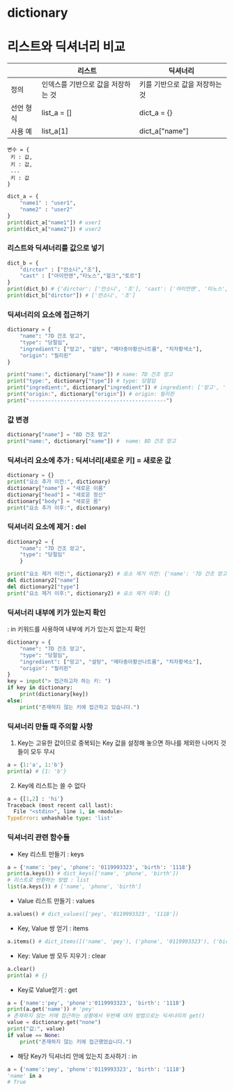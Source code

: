 # dictionary

# 리스트와 딕셔너리 비교
|   | 리스트 | 딕셔너리 |
| --- | --- | --- |
| 정의 | 인덱스를 기반으로 값을 저장하는 것 | 키를 기반으로 값을 저장하는 것 |
| 선언 형식 | list_a = [] | dict_a = {} |
| 사용 예 | list_a[1] | dict_a["name"] |

```
변수 = {
 키 : 값,
 키 : 값,
 ...
 키 : 값
}
```
```python
dict_a = {
    "name1" : "user1",
    "name2" : "user2"
}
print(dict_a["name1"]) # user1
print(dict_a["name2"]) # user2
```

### 리스트와 딕셔너리를 값으로 넣기 
```python
dict_b = {
    "dirctor" : ["안소니","조"],
    "cast" : ["아이언맨","타노스","헐크","토르"]
}
print(dict_b) # {'dirctor': ['안소니', '조'], 'cast': ['아이언맨', '타노스', '헐크', '토르']}
print(dict_b["dirctor"]) # ['안소니', '조']
```

### 딕셔너리의 요소에 접근하기 
```python
dictionary = {
    "name": "7D 건조 망고",
    "type": "당절임",
    "ingredient": ["망고", "설탕", "메타중아황산나트륨", "치자황색소"],
    "origin": "필리핀"
}

print("name:", dictionary["name"]) # name: 7D 건조 망고
print("type:", dictionary["type"]) # type: 당절임
print("ingredient:", dictionary["ingredient"]) # ingredient: ['망고', '설탕', '메타중아황산나트륨', '치자황색소']
print("origin:", dictionary["origin"]) # origin: 필리핀
print("--------------------------------------------")
```

### 값 변경
```python
dictionary["name"] = "8D 건조 망고"
print("name:", dictionary["name"]) #  name: 8D 건조 망고
```

### 딕셔너리 요소에 추가 : 딕셔너리[새로운 키] = 새로운 값
```python
dictionary = {}
print("요소 추가 이전:", dictionary)
dictionary["name"] = "새로운 이름"
dictionary["head"] = "새로운 정신"
dictionary["body"] = "새로운 몸"
print("요소 추가 이후:", dictionary)
```

### 딕셔너리 요소에 제거 : del
```python
dictionary2 = {
    "name": "7D 건조 망고",
    "type": "당절임"
    }

print("요소 제거 이전:", dictionary2) # 요소 제거 이전: {'name': '7D 건조 망고', 'type': '당절임'}
del dictionary2["name"]
del dictionary2["type"]
print("요소 제거 이후:", dictionary2) # 요소 제거 이후: {}
```

### 딕셔너리 내부에 키가 있는지 확인
: in 키워드를 사용하여 내부에 키가 있는지 없는지 확인
```python
dictionary = {
    "name": "7D 건조 망고",
    "type": "당절임",
    "ingredient": ["망고", "설탕", "메타중아황산나트륨", "치자황색소"],
    "origin": "필리핀"
}
key = input("> 접근하고자 하는 키: ")
if key in dictionary:
    print(dictionary[key])
else:
    print("존재하지 않는 키에 접근하고 있습니다.")
```

### 딕셔너리 만들 때 주의할 사항
1. Key는 고유한 값이므로 중복되는 Key 값을 설정해 놓으면 하나를 제외한 나머지 것들이 모두 무시
```python
a = {1:'a', 1:'b'}
print(a) # {1: 'b'} 
```
2. Key에 리스트는 쓸 수 없다
```python
a = {[1,2] : 'hi'}
Traceback (most recent call last):
  File "<stdin>", line 1, in <module>
TypeError: unhashable type: 'list'
```

### 딕셔너리 관련 함수들
- Key 리스트 만들기 : keys
```python
a = {'name': 'pey', 'phone': '0119993323', 'birth': '1118'}
print(a.keys()) # dict_keys(['name', 'phone', 'birth'])
# 리스트로 반환하는 방법 : list 
list(a.keys()) # ['name', 'phone', 'birth']
```

- Value 리스트 만들기 : values
```python
a.values() # dict_values(['pey', '0119993323', '1118'])
```

- Key, Value 쌍 얻기 : items
```python
a.items() # dict_items([('name', 'pey'), ('phone', '0119993323'), ('birth', '1118')])
```

- Key: Value 쌍 모두 지우기 : clear
```python
a.clear()
print(a) # {}
```

- Key로 Value얻기 : get
```python
a = {'name':'pey', 'phone':'0119993323', 'birth': '1118'}
print(a.get('name')) # 'pey'
# 존재하지 않는 키에 접근하는 상황에서 두번째 대처 방법으로는 딕셔너리의 get()
value = dictionary.get("none")
print("값:", value)
if value == None:
    print("존재하지 않는 키에 접근했었습니다.")
```

- 해당 Key가 딕셔너리 안에 있는지 조사하기 : in
```python
a = {'name':'pey', 'phone':'0119993323', 'birth': '1118'}
'name' in a
# True
```